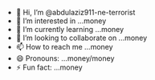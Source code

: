 - 👋 Hi, I’m @abdulaziz911-ne-terrorist
- 👀 I’m interested in ...money
- 🌱 I’m currently learning ...money
- 💞️ I’m looking to collaborate on ...money
- 📫 How to reach me ...money
- 😄 Pronouns: ...money/money
- ⚡ Fun fact: ...money

<!---
abdulaziz911-ne-terrorist/abdulaziz911-ne-terrorist is a ✨ special ✨ repository because its `README.md` (this file) appears on your GitHub profile.
You can click the Preview link to take a look at your changes.
--->
